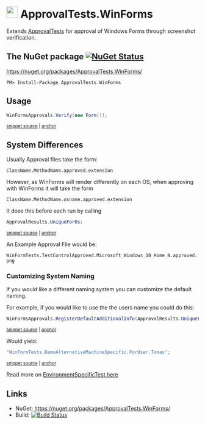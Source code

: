 <!--
GENERATED FILE - DO NOT EDIT
This file was generated by [MarkdownSnippets](https://github.com/SimonCropp/MarkdownSnippets).
Source File: /readme.source.md
To change this file edit the source file and then run MarkdownSnippets.
-->

# <img src="https://avatars3.githubusercontent.com/u/36907" height="30px"> ApprovalTests.WinForms

Extends [ApprovalTests](https://github.com/approvals/ApprovalTests.Net) for approval of Windows Forms through screenshot verification.


## The NuGet package [![NuGet Status](http://img.shields.io/nuget/v/ApprovalTests.WinForms.svg?style=flat)](https://www.nuget.org/packages/ApprovalTests.WinForms/)

https://nuget.org/packages/ApprovalTests.WinForms/

    PM> Install-Package ApprovalTests.WinForms


## Usage

<!-- snippet: usage -->
<a id='snippet-usage'/></a>
```cs
WinFormsApprovals.Verify(new Form());
```
<sup><a href='/src/Tests/WinFormTests.cs#L47-L51' title='File snippet `usage` was extracted from'>snippet source</a> | <a href='#snippet-usage' title='Navigate to start of snippet `usage`'>anchor</a></sup>
<!-- endsnippet -->


## System Differences

Usually Approval files take the form:

`ClassName.MethodName.approved.extension`

However, as WinForms will render differently on each OS, when approving with WinForms it will take the form

`ClassName.MethodName.osname.approved.extension`

It does this before each run by calling

<!-- snippet: additional_info -->
<a id='snippet-additional_info'/></a>
```cs
ApprovalResults.UniqueForOs;
```
<sup><a href='/src/ApprovalTests.WinForms/WinFormsApprovals.cs#L16-L18' title='File snippet `additional_info` was extracted from'>snippet source</a> | <a href='#snippet-additional_info' title='Navigate to start of snippet `additional_info`'>anchor</a></sup>
<!-- endsnippet -->

An Example Approval File would be:

`WinFormTests.TestControlApproved.Microsoft_Windows_10_Home_N.approved.png`


### Customizing System Naming

If you would like a different naming system you can customize the default naming.

For example, if you would like to use the the users name you could do this:

<!-- snippet: alternative_naming -->
<a id='snippet-alternative_naming'/></a>
```cs
WinFormsApprovals.RegisterDefaultAdditionalInfo(ApprovalResults.UniqueForUserName)
```
<sup><a href='/src/Tests/WinFormTests.cs#L18-L20' title='File snippet `alternative_naming` was extracted from'>snippet source</a> | <a href='#snippet-alternative_naming' title='Navigate to start of snippet `alternative_naming`'>anchor</a></sup>
<!-- endsnippet -->

Would yield:

<!-- snippet: alternative_custom_name -->
<a id='snippet-alternative_custom_name'/></a>
```cs
"WinFormTests.DemoAlternativeMachineSpecific.ForUser.Tomas";
```
<sup><a href='/src/Tests/WinFormTests.cs#L26-L28' title='File snippet `alternative_custom_name` was extracted from'>snippet source</a> | <a href='#snippet-alternative_custom_name' title='Navigate to start of snippet `alternative_custom_name`'>anchor</a></sup>
<!-- endsnippet -->

Read more on [EnvironmentSpecificTest here](https://github.com/approvals/ApprovalTests.Net/blob/master/ApprovalTests/docs/EnvironmentSpecificTests.md)


## Links

 * NuGet: https://nuget.org/packages/ApprovalTests.WinForms/
 * Build: [![Build Status](https://dev.azure.com/approvals/ApprovalTests.Net.WinForms/_apis/build/status/approvals.ApprovalTests.Net.WinForms?branchName=master)](https://dev.azure.com/approvals/ApprovalTests.Net.WinForms/_build/latest?definitionId=2&branchName=master)

